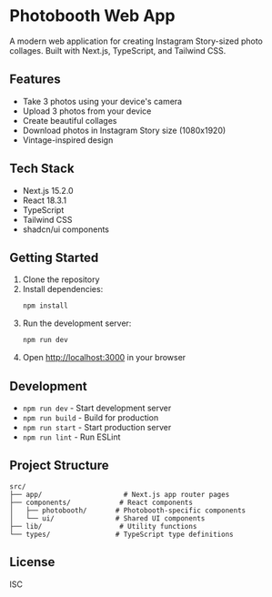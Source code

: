 # Photobooth Web App

A modern web application for creating Instagram Story-sized photo collages. Built with Next.js, TypeScript, and Tailwind CSS.

## Features

- Take 3 photos using your device's camera
- Upload 3 photos from your device
- Create beautiful collages
- Download photos in Instagram Story size (1080x1920)
- Vintage-inspired design

## Tech Stack

- Next.js 15.2.0
- React 18.3.1
- TypeScript
- Tailwind CSS
- shadcn/ui components

## Getting Started

1. Clone the repository
2. Install dependencies:
   ```bash
   npm install
   ```
3. Run the development server:
   ```bash
   npm run dev
   ```
4. Open [http://localhost:3000](http://localhost:3000) in your browser

## Development

- `npm run dev` - Start development server
- `npm run build` - Build for production
- `npm run start` - Start production server
- `npm run lint` - Run ESLint

## Project Structure

```
src/
├── app/                    # Next.js app router pages
├── components/            # React components
│   ├── photobooth/       # Photobooth-specific components
│   └── ui/               # Shared UI components
├── lib/                   # Utility functions
└── types/                # TypeScript type definitions
```

## License

ISC 